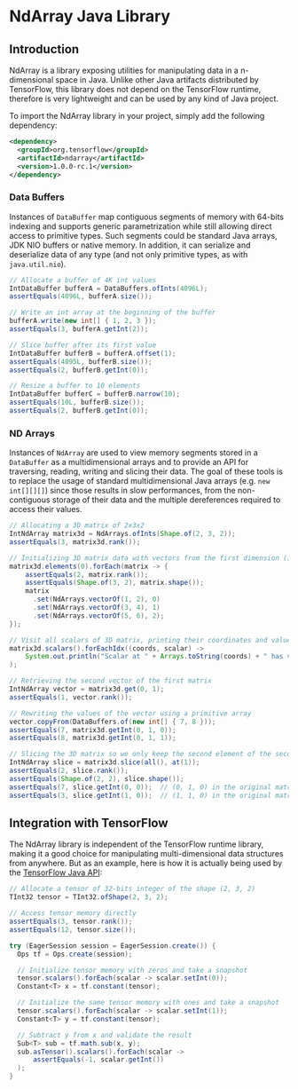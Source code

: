 # NdArray Java Library

## Introduction

NdArray is a library exposing utilities for manipulating data in a n-dimensional space in Java. 
Unlike other Java artifacts distributed by TensorFlow, this library does not depend on the TensorFlow
runtime, therefore is very lightweight and can be used by any kind of Java project.

To import the NdArray library in your project, simply add the following dependency:
```xml
<dependency>
  <groupId>org.tensorflow</groupId>
  <artifactId>ndarray</artifactId>
  <version>1.0.0-rc.1</version>
</dependency>
```

### Data Buffers

Instances of `DataBuffer` map contiguous segments of memory with 64-bits indexing and supports 
generic parametrization while still allowing direct access to primitive types. Such segments 
could be standard Java arrays, JDK NIO buffers or native memory. In addition, it can serialize and 
deserialize data of any type (and not only primitive types, as with `java.util.nio`).

```java
// Allocate a buffer of 4K int values
IntDataBuffer bufferA = DataBuffers.ofInts(4096L);
assertEquals(4096L, bufferA.size());

// Write an int array at the beginning of the buffer
bufferA.write(new int[] { 1, 2, 3 });
assertEquals(3, bufferA.getInt(2));

// Slice buffer after its first value
IntDataBuffer bufferB = bufferA.offset(1);
assertEquals(4095L, bufferB.size());
assertEquals(2, bufferB.getInt(0));

// Resize a buffer to 10 elements
IntDataBuffer bufferC = bufferB.narrow(10);
assertEquals(10L, bufferB.size());
assertEquals(2, bufferB.getInt(0));
```

### ND Arrays

Instances of `NdArray` are used to view memory segments stored in a `DataBuffer` as a 
multidimensional arrays and to provide an API for traversing, reading, writing and slicing
their data. The goal of these tools is to replace the usage of standard multidimensional Java arrays 
(e.g. `new int[][][]`) since those results in slow performances, from the non-contiguous 
storage of their data and the multiple dereferences required to access their values. 

```java
// Allocating a 3D matrix of 2x3x2
IntNdArray matrix3d = NdArrays.ofInts(Shape.of(2, 3, 2));
assertEquals(3, matrix3d.rank());

// Initializing 3D matrix data with vectors from the first dimension (index 0)
matrix3d.elements(0).forEach(matrix -> {
    assertEquals(2, matrix.rank());
    assertEquals(Shape.of(3, 2), matrix.shape());
    matrix
      .set(NdArrays.vectorOf(1, 2), 0)
      .set(NdArrays.vectorOf(3, 4), 1)
      .set(NdArrays.vectorOf(5, 6), 2);
});

// Visit all scalars of 3D matrix, printing their coordinates and value
matrix3d.scalars().forEachIdx((coords, scalar) ->
    System.out.println("Scalar at " + Arrays.toString(coords) + " has value " + scalar.getInt())
);

// Retrieving the second vector of the first matrix
IntNdArray vector = matrix3d.get(0, 1);
assertEquals(1, vector.rank());

// Rewriting the values of the vector using a primitive array
vector.copyFrom(DataBuffers.of(new int[] { 7, 8 }));
assertEquals(7, matrix3d.getInt(0, 1, 0));
assertEquals(8, matrix3d.getInt(0, 1, 1));

// Slicing the 3D matrix so we only keep the second element of the second dimension
IntNdArray slice = matrix3d.slice(all(), at(1));
assertEquals(2, slice.rank());
assertEquals(Shape.of(2, 2), slice.shape());
assertEquals(7, slice.getInt(0, 0));  // (0, 1, 0) in the original matrix
assertEquals(3, slice.getInt(1, 0));  // (1, 1, 0) in the original matrix
```

## Integration with TensorFlow

The NdArray library is independent of the TensorFlow runtime library, making it a good choice for
manipulating multi-dimensional data structures from anywhere. But as an example, here
is how it is actually being used by the [TensorFlow Java API](https://github.com/tensorflow/java/):

```java
// Allocate a tensor of 32-bits integer of the shape (2, 3, 2)
TInt32 tensor = TInt32.ofShape(2, 3, 2);

// Access tensor memory directly
assertEquals(3, tensor.rank());
assertEquals(12, tensor.size());

try (EagerSession session = EagerSession.create()) {
  Ops tf = Ops.create(session);

  // Initialize tensor memory with zeros and take a snapshot
  tensor.scalars().forEach(scalar -> scalar.setInt(0));
  Constant<T> x = tf.constant(tensor);

  // Initialize the same tensor memory with ones and take a snapshot
  tensor.scalars().forEach(scalar -> scalar.setInt(1));
  Constant<T> y = tf.constant(tensor);

  // Subtract y from x and validate the result
  Sub<T> sub = tf.math.sub(x, y);
  sub.asTensor().scalars().forEach(scalar ->
      assertEquals(-1, scalar.getInt())
  );
}
```
